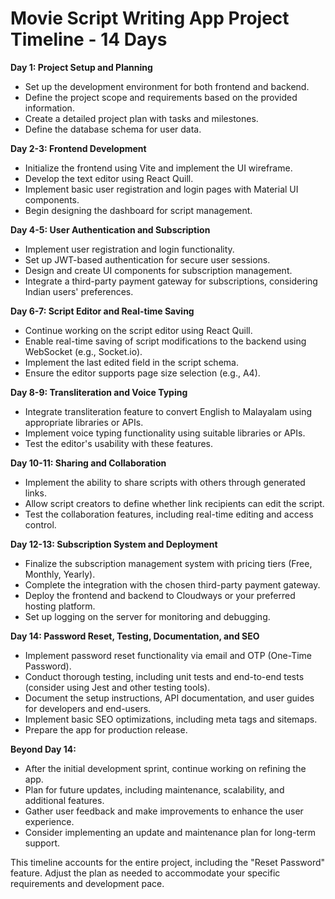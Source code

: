 # Movie Script Writing App Project Timeline - 14 Days

**Day 1: Project Setup and Planning**
- Set up the development environment for both frontend and backend.
- Define the project scope and requirements based on the provided information.
- Create a detailed project plan with tasks and milestones.
- Define the database schema for user data.

**Day 2-3: Frontend Development**
- Initialize the frontend using Vite and implement the UI wireframe.
- Develop the text editor using React Quill.
- Implement basic user registration and login pages with Material UI components.
- Begin designing the dashboard for script management.

**Day 4-5: User Authentication and Subscription**
- Implement user registration and login functionality.
- Set up JWT-based authentication for secure user sessions.
- Design and create UI components for subscription management.
- Integrate a third-party payment gateway for subscriptions, considering Indian users' preferences.

**Day 6-7: Script Editor and Real-time Saving**
- Continue working on the script editor using React Quill.
- Enable real-time saving of script modifications to the backend using WebSocket (e.g., Socket.io).
- Implement the last edited field in the script schema.
- Ensure the editor supports page size selection (e.g., A4).

**Day 8-9: Transliteration and Voice Typing**
- Integrate transliteration feature to convert English to Malayalam using appropriate libraries or APIs.
- Implement voice typing functionality using suitable libraries or APIs.
- Test the editor's usability with these features.

**Day 10-11: Sharing and Collaboration**
- Implement the ability to share scripts with others through generated links.
- Allow script creators to define whether link recipients can edit the script.
- Test the collaboration features, including real-time editing and access control.

**Day 12-13: Subscription System and Deployment**
- Finalize the subscription management system with pricing tiers (Free, Monthly, Yearly).
- Complete the integration with the chosen third-party payment gateway.
- Deploy the frontend and backend to Cloudways or your preferred hosting platform.
- Set up logging on the server for monitoring and debugging.

**Day 14: Password Reset, Testing, Documentation, and SEO**
- Implement password reset functionality via email and OTP (One-Time Password).
- Conduct thorough testing, including unit tests and end-to-end tests (consider using Jest and other testing tools).
- Document the setup instructions, API documentation, and user guides for developers and end-users.
- Implement basic SEO optimizations, including meta tags and sitemaps.
- Prepare the app for production release.

**Beyond Day 14:**
- After the initial development sprint, continue working on refining the app.
- Plan for future updates, including maintenance, scalability, and additional features.
- Gather user feedback and make improvements to enhance the user experience.
- Consider implementing an update and maintenance plan for long-term support.

This timeline accounts for the entire project, including the "Reset Password" feature. Adjust the plan as needed to accommodate your specific requirements and development pace.
